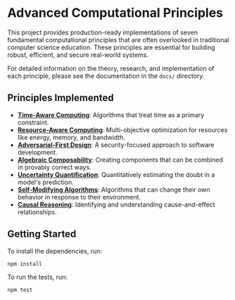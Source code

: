 # Advanced Computational Principles

This project provides production-ready implementations of seven fundamental computational principles that are often overlooked in traditional computer science education. These principles are essential for building robust, efficient, and secure real-world systems.

For detailed information on the theory, research, and implementation of each principle, please see the documentation in the `docs/` directory.

## Principles Implemented

- **[Time-Aware Computing](./docs/time_aware_computing.md)**: Algorithms that treat time as a primary constraint.
- **[Resource-Aware Computing](./docs/resource_aware_computing.md)**: Multi-objective optimization for resources like energy, memory, and bandwidth.
- **[Adversarial-First Design](./docs/adversarial_first_design.md)**: A security-focused approach to software development.
- **[Algebraic Composability](./docs/algebraic_composability.md)**: Creating components that can be combined in provably correct ways.
- **[Uncertainty Quantification](./docs/uncertainty_quantification.md)**: Quantitatively estimating the doubt in a model's prediction.
- **[Self-Modifying Algorithms](./docs/self_modifying_algorithms.md)**: Algorithms that can change their own behavior in response to their environment.
- **[Causal Reasoning](./docs/causal_reasoning.md)**: Identifying and understanding cause-and-effect relationships.

## Getting Started

To install the dependencies, run:

```bash
npm install
```

To run the tests, run:

```bash
npm test
```
